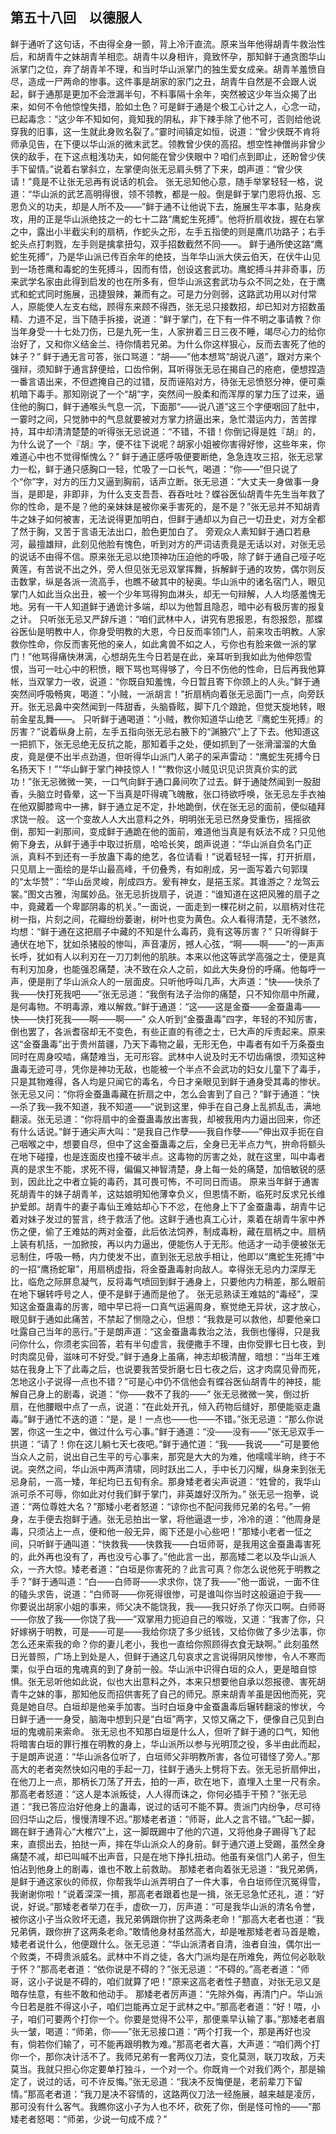 ## 第五十八回　以德服人

鲜于通听了这句话，不由得全身一颤，背上冷汗直流。原来当年他得胡青牛救治性后，和胡青牛之妹胡青羊相恋。胡青牛以身相许，竟致怀孕，那知鲜于通贪图华山派掌门之位，弃了胡青羊不理，和当时华山派掌门的独生爱女成亲。胡青羊羞愤自尽，造成一尸两命的惨事。这件事是胡家的家门之丑，胡青牛自然是不会跟人说起，鲜于通那是更加不会泄漏半句，不料事隔十余年，突然被这少年当众揭了出来，如何不令他惊惶失措，脸如土色？可是鲜于通是个极工心计之人，心念一动，已起毒念：“这少年不知如何，竟知我的阴私，非下辣手除了他不可，否则给他说穿我的旧事，这一生就此身败名裂了。”霎时间镇定如恒，说道：“曾少侠既不肯将师承见告，在下便以华山派的微末武艺。领教曾少侠的高招。想空性神僧尚非曾少侠的敌手，在下这点粗浅功夫，如何能在曾少侠眼中？咱们点到即止，还盼曾少侠手下留情。”说着右掌斜立，左掌便向张无忌肩头劈了下来，朗声道：“曾少侠请！”竟是不让张无忌再有说话的机会。
张无忌知他心意，随手举掌轻轻一格，说道：“华山派的武艺高明得很，领不领教，都是一般。倒是鲜于掌门恩将仇报、忘恩负义的功夫，却是人所不及——”鲜于通不让他说下去，施展生平本事，贴身疾攻，用的正是华山派绝技之一的七十二路“鹰蛇生死搏”。他将折扇收拢，握在右掌之中，露出小半截尖利的扇柄，作蛇头之形，左手五指使的则是鹰爪功路子；右手蛇头点打刺戮，左手则是擒拿扭勾，双手招数截然不同——。
鲜于通所使这路“鹰蛇生死搏”，乃是华山派已传百余年的绝技，当年华山派大侠云伯天，在伏牛山见到一场苍鹰和毒蛇的生死搏斗，因而有悟，创设这套武功。鹰蛇搏斗并非奇事，历来武学名家由此得到启发的也在所多有，但华山派这套武功与众不同之处，在于鹰式和蛇式同时施展，迅捷狠辣，兼而有之。可是力分则弱，这路武功用以对付常人，原能使人左支右绌，顾得东来顾不得西，张无忌只接数招，却已知对方招数虽精、力道不足，当下随手拆接，说道：“鲜于掌门，在下有一件不明之事请教？你当年身受一十七处刀伤，已是九死一生，人家拚着三日三夜不睡，竭尽心力的给你治好了，又和你义结金兰、待你情若兄弟。为什么你这样狠心，反而去害死了他的妹子？”
鲜于通无言可答，张口骂道：“胡——”他本想骂“胡说八道”，跟对方来个强辩，须知鲜于通言辞便给，口齿伶俐，耳听得张无忌在揭自己的疮疤，便想捏造一番言语出来，不但遮掩自己的过错，反而诬陷对方，待张无忌愤怒分神，便可乘机暗下毒手。那知刚说了一个“胡”字，突然间一股柔和而浑厚的掌力压了过来，逼住他的胸口，鲜于通喉头气息一沉，下面那“——说八道”这三个字便咽回了肚中，一霎时之间，只觉肺中的气息就要被对方掌力挤逼出来，急忙潜运内力，苦苦撑持，耳中却清清楚楚的听得张无忌说道：“不错，不错！你倒记得是姓『胡』的，为什么说了一个『胡』字，便不往下说呢？胡家小姐被你害得好惨，这些年来，你难道心中也不觉得惭愧么？”
鲜于通正感呼吸便要断绝，急急连攻三招，张无忌掌力一松，鲜于通只感胸口一轻，忙吸了一口长气，喝道：“你——”但只说了个“你”字，对方的压力又逼到胸前，话声立断。张无忌道：“大丈夫一身做事一身当，是即是，非即非，为什么支支吾吾、吞吞吐吐？蝶谷医仙胡青牛先生当年救了你的性命，是不是？他的亲妹妹是被你亲手害死的，是不是？”张无忌并不知胡青牛之妹子如何被害，无法说得更加明白，但鲜于通却以为自己一切丑史，对方全都了然于胸，又苦于言语无法出口，脸色更加白了。
旁观众人素知鲜于通口若悬河，最擅雄辩，此刻见他脸有愧色，听到对方的严词诘责竟是无话以对，对张无忌的说话不由得不信。原来张无忌以绝顶神功压迫他的呼吸，除了鲜于通自己哑子吃黄莲，有苦说不出之外，旁人但见张无忌双掌挥舞，拆解鲜于通的攻势，偶尔则反击数掌，纵是各派一流高手，也瞧不破其中的秘奥。华山派中的诸名宿门人，眼见掌门人如此当众出丑，被一个少年骂得狗血淋头，却无一句辩解，人人均感羞愧无地。另有一干人知道鲜于通诡计多端，却以为他暂且隐忍，暗中必有极厉害的报复之计。
只听张无忌又严辞斥道：“咱们武林中人，讲究有恩报恩，有怨报怨，那蝶谷医仙是明教中人，你身受明教的大恩，今日反而率领门人，前来攻击明教。人家救你性命，你反而害死他的亲人，如此禽兽不如之人，亏你也有脸来做一派的掌门！”他骂得痛快淋漓，心想胡先生今日若是在此，亲耳听到我如此为他伸怨雪恨，当可一吐心中的积愤，眼下骂也骂得够了，今日不伤他的性命，日后再我他算帐，当双掌力一收，说道：“你既自知羞愧，今日暂且寄下你颈上的人头。”鲜于通突然间呼吸畅爽，喝道：“小贼，一派胡言！”折扇柄向着张无忌面门一点，向旁跃开。张无忌鼻中突然闻到一阵甜香，头脑昏眩，脚下几个踉跄，但觉天旋地转，眼前金星乱舞——。
只听鲜于通喝道：“小贼，教你知道华山绝艺『鹰蛇生死搏』的厉害？”说着纵身上前，左手五指向张无忌右腋下的“渊腋穴”上了下去。他知道这一把抓下，张无忌绝无反抗之能，那知着手之处，便如抓到了一张滑溜溜的大鱼皮，竟是便不出半点劲道，但听得华山派门人弟子的采声雷动：“鹰蛇生死搏今日名扬天下！”“华山鲜于掌门神技惊人！”“教你这小贼见识见识货真价实的武功！”张无忌微微一笑，一口气向鲜于通口鼻间吹了过去。鲜于通陡然闻到一股甜香，头脑立时昏晕，这一下当真是吓得魂飞魄散，张口待欲呼唤，张无忌左手衣袖在他双脚膝弯中一拂，鲜于通立足不定，扑地跪倒，伏在张无忌的面前，便似磕拜求饶一般。
这一个变故人人大出意料之外，明明张无忌已然身受重伤，摇摇欲倒，那知一刹那间，变成鲜于通跪在他的面前，难道他当真是有妖法不成？只见他俯下身去，从鲜于通手中取过折扇，哈哈长笑，朗声说道：“华山派自负名门正派，真料不到还有一手放蛊下毒的绝艺，各位请看！”说着轻轻一挥，打开折扇，只见扇上一面绘的是华山最高峰，千仞叠秀，有如削成，另一面写着六句郭璞的“太华赞”：“华山岳灵峻，削成四方。爰有神女，是挹玉浆。其谁游之？龙驾云裳。”图文古雅，洵属妙品。张无忌折拢扇子，说道：“谁知道在这把风雅的扇子之中，竟藏着一个卑鄙阴毒的机关。”一面说，一面走到一棵花树之前，以扇柄对住花树一指，片刻之间，花瓣纷纷萎谢，树叶也变为黄色。众人看得清楚，无不骇然，均想：“鲜于通在这把扇子中藏的不知是什么毒药，竟有这等厉害？”
只听得鲜于通伏在地下，犹如杀猪般的惨叫，声音凄厉，撼人心弦，“啊——啊——”的一声声长呼，犹如有人以利刃在一刀刀刺他的肌肤。本来以他这等武学高强之士，便是真有利刃加身，也能强忍痛楚，决不致在众人之前，如此大失身份的呼痛。他每呼一声，便是削了华山派众人的一层面皮。只听他呼叫几声，大声道：“快——快杀了我——快打死我吧——”张无忌道：“我倒有法子治你的痛楚，只不知你扇中所藏，是何毒物。不明毒源，难以解救。”鲜于通道：“这——这是金蚕——金蚕蛊毒——快——快打死我——啊——啊——”
众人听到“金蚕蛊毒”四字，年轻的不知厉害，倒也罢了，各派耆宿却无不变色，有些正直的有德之士，已大声的斥责起来。原来这“金蚕蛊毒”出于贵州苗疆，乃天下毒物之最，无形无色，中毒者有如千万条蚕虫同时在周身咬啮，痛楚难当，无可形容。武林中人说及时无不切齿痛恨，须知这种蛊毒无迹可寻，凭你是神功无敌，也能被一个半点不会武功的妇女儿童下了毒手，只是其物难得，各人均是只闻它的毒名，今日才亲眼见到鲜于通身受其毒的惨状。张无忌又问：“你将金蚕蛊毒藏在折扇之中，怎么会害到了自己？”鲜于通道：“快—杀了我—我不知道，我不知道——”说到这里，伸手在自己身上乱抓乱击，满地翻滚。张无忌道：“你将扇中的金蚕蛊毒放出害我，却被我用内力逼出回来，你还有什么话说。”鲜于通尖声大叫：“是我自己作孽——我自作孽——”伸出双手扼在自己咽喉之中，想要自尽，但中了这金蚕蛊毒之后，全身已无半点力气，拚命将额头在地下碰撞，也是连面皮也撞不破半点。这毒物的厉害之处，就在这里，叫中毒者真的是求生不能，求死不得，偏偏又神智清楚，身上每一处的痛楚，加倍敏锐的感到，因此比之中者立毙的毒药，其可畏可怖，不可同日而语。
原来当年鲜于通害死胡青牛的妹子胡青羊，这姑娘明知他薄幸负义，但恩情不断，临死时反求兄长维护爱郎。胡青牛的妻子毒仙王难姑却心下不忿，在他身上下了金蚕蛊毒，胡青牛记着对妹子发过的誓言，终于救活了他。这鲜于通也真工心计，乘着在胡青牛家中养伤之便，偷了王难姑的两对金蚕，此后依法饲养，制成毒粉，藏在扇柄之中。扇柄上装有机括，一加掀按，再以内力逼出，便能伤人于无形。他适才一动手便被张无忌制住，呼吸一畅，内力使发不出，直到张无忌放手相让，他即以“鹰蛇生死搏”中的一招“鹰扬蛇窜”，用扇柄虚指，将金蚕蛊毒射向敌人。幸得张无忌内力深厚无比，临危之际屏息凝气，反将毒气喷回到鲜于通身上，只要他内力稍差，那么眼前在地下辗转呼号之人，便不是鲜于通而是他了。
张无忌熟读王难姑的“毒经”，深知这金蚕蛊毒的厉害，暗中早已将一口真气运遍周身，察觉绝无异状，这才放心，眼见鲜于通如此痛苦，不禁起了恻隐之心，但想：“我救是可以救他，却要他亲口吐露自己当年的恶行。”于是朗声道：“这金蚕蛊毒救治之法，我倒也懂得，只是我问你什么，你须老实回答，若有半句虚言，我便撒手不理，由你受罪七日七夜，到时肉腐见骨，滋味可不好受。”鲜于通身上虽痛，神志却极清醒，暗想：“当年王难姑在我身上下了此毒之后，也说要我苦受折磨七日七夜之后，这才肉腐见骨而死，怎地这小子说得一点也不错？”可是心中仍不信他会有蝶谷医仙胡青牛的神技，能解自己身上的剧毒，说道：“你——救不了我的——”
张无忌微微一笑，倒过折扇，在他腰眼中点了一点，说道：“在此处开孔，倾入药物后缝好，那便能驱走蛊毒。”鲜于通忙不迭的道：“是，是！一点也——也——不错。”张无忌道：“那么你说罢，你这一生之中，做过什么亏心事。”鲜于通道：“没——没有——”张无忌双手一拱道：“请了！你在这儿躺七天七夜吧。”鲜于通忙道：“我——我说——”可是要他当众人之前，说出自己生平的亏心事来，那究是大大的为难，他嚅嚅半晌，终于不说。突然之间，华山派中两声清啸，同时跃出二人，手中长刀闪耀，纵身来到张无忌身前，一高一矮，年纪均已五旬有余。那身矮老者尖声说道：“姓曾的，我华山派可杀不可辱，你如此对付我们鲜于掌门，非英雄好汉所为。”
张无忌一抱拳，说道：“两位尊姓大名？”那矮小老者怒道：“谅你也不配问我师兄弟的名号。”一俯身，左手便去抱鲜于通。张无忌拍出一掌，将他逼退一步，冷冷的道：“他周身是毒，只须沾上一点，便和他一般无异，阁下还是小心些吧！”那矮小老者一怔之间，只听鲜于通叫道：“快救我——快救我——白垣师哥，是我用这金蚕蛊毒害死的，此外再也没有了，再也没亏心事了。”他此言一出，那高矮二老以及华山派人众，一齐大惊。矮老者道：“白垣是你害死的？此言可真？你怎么说他死于明教之手？”鲜于通叫道：“白——白师哥——求求你，饶了我——”他一面说，一面不住的磕头求告，说道：“白师哥——你死得很惨，可是谁叫你当时这般逼迫于我——你要说出胡家小姐的事来，师父决不能饶我，我——我只好杀了你灭口啊。白师哥——你放了我——你饶了我——”双掌用力扼迫自己的喉咙，又道：“我害了你，只好嫁祸于明教，可是——可是——我给你烧了多少纸钱，又给你做了多少法事，你怎么还来索我的命？你的妻儿老小，我也一直给你照顾得衣食无缺啊。”
此刻虽然日光普照，广场上到处是人，但鲜于通这几句哀求之言说得阴风惨惨，令人不寒而栗，似乎白垣的鬼魂真的到了身前一般。华山派中识得白垣的众人，更是暗自惊惧。张无忌听他如此说，似也大出意料之外，本来只想要他自承以怨报德、害死胡青牛之妹的事，那知他反而招供害死了自己的师兄。原来胡青羊虽是因他而死，究竟是她自尽。白垣却是他亲手加害。当时白垣身中金蚕蛊毒后辗转翻滚的惨状，今日鲜于通一一身受，脑海中想到只是“白垣”两字，又惊又痛之下，便像自己见到白垣的鬼魂前来索命。
张无忌也不知那白垣是什么人，但听了鲜于通的口气，知他将暗害白垣的罪行推在明教的身上，华山派所以参与光明顶之役，多半由此而起，于是朗声说道：“华山派各位听了，白垣师父非明教所害，各位可错怪了旁人。”那高大的老者突然快如闪电的手起一刀，往鲜于通头上劈将下去。张无忌折扇伸出，在他刀上一点，那柄长刀荡了开去，拍的一声，砍在地下，直埋入土里一尺有余。那高老者怒道：“这人是本派叛徒，人人得而诛之，你何必插手干预？”张无忌道：“我已答应治好他身上的蛊毒，说过的话可不能不算。贵派门内纷争，尽可待回归华山之后，慢慢清理不迟。”那矮老者道：“师哥，此人之言不错。”飞起一脚，踢在鲜于通背心“大椎穴”上，这一脚既踢中了他的穴道，又将他身子踢得飞了起来，直掼出去，拍挞一声，摔在华山派众人的身前。鲜于通穴道上受踢，虽然全身痛楚不减，却已叫喊不出声音，只是在地下挣扎扭动。他虽有亲信门人弟子，但生怕沾到他身上的剧毒，谁也不敢上前救助。
那矮老者向着张无忌道：“我兄弟俩，是鲜于通这家伙的师叔，你帮我华山派弄明白了一件大事，令白垣师侄沉冤得雪，我谢谢你啦！”说着深深一揖，那高老者跟着也是一揖，张无忌急忙还礼，道：“好说，好说。”那矮老者举刀在手，虚砍一刀，厉声道：“可是我华山派的清名令誉，被你这小子当众败坏无遗，我兄弟俩跟你拚了这两条老命！”那高大老者也道：“我兄弟俩，跟你拚了这两条老命。”敢情他身材虽然高大，却是唯那矮老者马首是瞻，矮老者说什么，他便跟什么。张无忌道：“华山派清者自清，浊者自浊，偶尔出一个败类，不碍贵派威名。武林中不肖之徒，各大门派均是在所难免，两位何必耿耿于怀？”那高老者道：“依你说是不碍的？”张无忌道：“不碍的。”高老者道：“师哥，这小子说是不碍的，咱们就算了吧！”原来这高老者性子戆直，对张无忌又是暗存怯意，有些不敢和他动手。
那矮老者厉声道：“先除外侮，再清门户。华山派今日若是胜不得这小子，咱们岂能再立足于武林之中。”那高老者道：“好！喂，小子，咱们可要两个打你一个。你要是觉得不公平，那便乘早认输了事。”那矮老者眉头一皱，喝道：“师弟，你——”张无忌接口道：“两个打我一个，那是再好也没有，倘若你们输了，可不能再跟明教为难。”那高老者大喜，大声道：“咱们两个打你一个，那你决计活不了。我师兄弟有一套两仪刀法，变化莫测，联刀攻敌，万夫莫当。我就只担心你定要单打独斗，一个对一个。你既肯一个对我们两个，那是输定了，说过的话，可不许反悔。”张无忌道：“我决不反悔便是，老前辈刀下留情。”那高老者道：“我刀是决不容情的，这路两仪刀法一经施展，越来越是凌厉，那可没有什么客气。我瞧你这小子为人也不坏，砍死了你，倒是怪可怜的——”那矮老者怒喝：“师弟，少说一句成不成？”